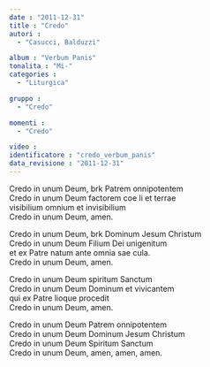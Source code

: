 ```yaml
---
date : "2011-12-31"
title : "Credo"
autori : 
  - "Casucci, Balduzzi"

album : "Verbum Panis"
tonalita : "Mi-"
categories : 
  - "Liturgica"

gruppo : 
  - "Credo"

momenti : 
  - "Credo"

video : 
identificatore : "credo_verbum_panis"
data_revisione : "2011-12-31"
---
```

  
  
  
  
  
  
  
  
  
  
  
 Credo in unum Deum,  brk Patrem onnipotentem  
Credo in unum Deum factorem coe li et terrae  
visibilium omnium et invisibilium  
Credo in unum Deum, amen.  
  
  
  
 Credo in unum Deum, brk Dominum Jesum Christum  
Credo in unum Deum Filium Dei unigenitum  
et ex Patre natum ante omnia sae cula.  
Credo in unum Deum, amen.  
  
  
  
Credo in unum Deum spiritum Sanctum  
Credo in unum Deum Dominum et vivicantem  
qui ex Patre lioque procedit  
Credo in unum Deum, amen.  
  
  
  
Credo in unum Deum Patrem onnipotentem  
Credo in unum Deum Dominum Jesum Christum  
Credo in unum Deum Spiritum Sanctum  
Credo in unum Deum, amen,  amen, amen.  
  
  
  
  
